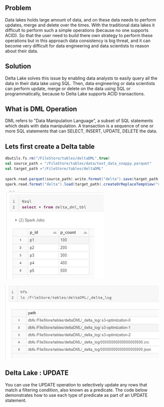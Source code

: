 ## Problem
Data lakes holds large amount of data, and on these data needs to perform updates, merge and delete over the times. With the traditional data lakes it difficult to perform such a simple operations (because no one supports ACID). So that the user need to build there own strategy to perform these operations but in this approach data consistency is big threat, and it can become very difficult for data engineering and data scientists to reason about their data.

## Solution
Delta Lake solves this issue by enabling data analysts to easily query all the data in their data lake using SQL. Then, data engineering or data scientists can perform update, merge or delete on the data using SQL or programmatically, because to Delta Lake supports ACID transactions.


## What is DML Operation
DML refers to "Data Manipulation Language", a subset of SQL statements which deals with data manipulation. A transaction is a sequence of one or more SQL statements that can SELECT, INSERT, UPDATE, DELETE the data.

## Lets first create a Delta table
```scala
dbutils.fs.rm("/FileStore/tables/deltaDML",true)
val source_path = "/FileStore/tables/data/test_data_snappy.parquet"
val target_path ="/FileStore/tables/deltaDML"

spark.read.parquet(source_path).write.format("delta").save(target_path)
spark.read.format("delta").load(target_path).createOrReplaceTempView("delta_dml_tbl")
```

![Delta lake](https://github.com/gurditsingh/blog/blob/gh-pages/_screenshots/dl_ep6_dml1.JPG?raw=true)

![Delta lake](https://github.com/gurditsingh/blog/blob/gh-pages/_screenshots/dl_ep6_dml3.JPG?raw=true)



## Delta Lake : UPDATE
You can use the UPDATE operation to selectively update any rows that match a filtering condition, also known as a predicate. The code below demonstrates how to use each type of predicate as part of an UPDATE statement.
<!--stackedit_data:
eyJoaXN0b3J5IjpbNTE2Njg5NTI0LDQwNTY0MDMyNSw3MDAyMz
A5NjgsMjgwMDczMzMxLDU1NDI0OTA1MiwtMTExNDg0Njg4NSw1
NzM3Mzg0ODksLTQwNDkwMzI0MSwxNjQzMzE2NTEsLTEzODcxOT
c5OTMsMTU4NzI5OTkwMiwtNzU5MjMxNzc4LDk2MTE1ODY3NCwt
MTczNTI3MjcyMywtMTQxMjIxNjEwLDExMTg3MzQ5MSwxOTY2NT
E2NzY5LDg1MTM1NzEwMiwtMTU1NzgzMTY2OSwtMTIxNTY5NDIx
M119
-->